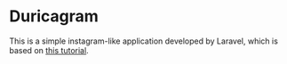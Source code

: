 # Duricagram

This is a simple instagram-like application developed by Laravel, which is based on [this tutorial](https://www.youtube.com/watch?v=ImtZ5yENzgE).
